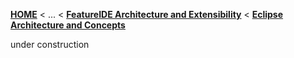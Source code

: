 <!-- Breadcrumb -->
[**HOME**](https://github.com/tthuem/FeatureIDE/wiki) < ... < [**FeatureIDE Architecture and Extensibility**](https://github.com/tthuem/FeatureIDE/wiki/FeatureIDE-Architecture-and-Extensibility) < [**Eclipse Architecture and Concepts**](https://github.com/tthuem/FeatureIDE/wiki/Eclipse-Architecture-and-Concepts)

<!-- Introduction -->
under construction

<!-- Outline -->

<!-- Content -->